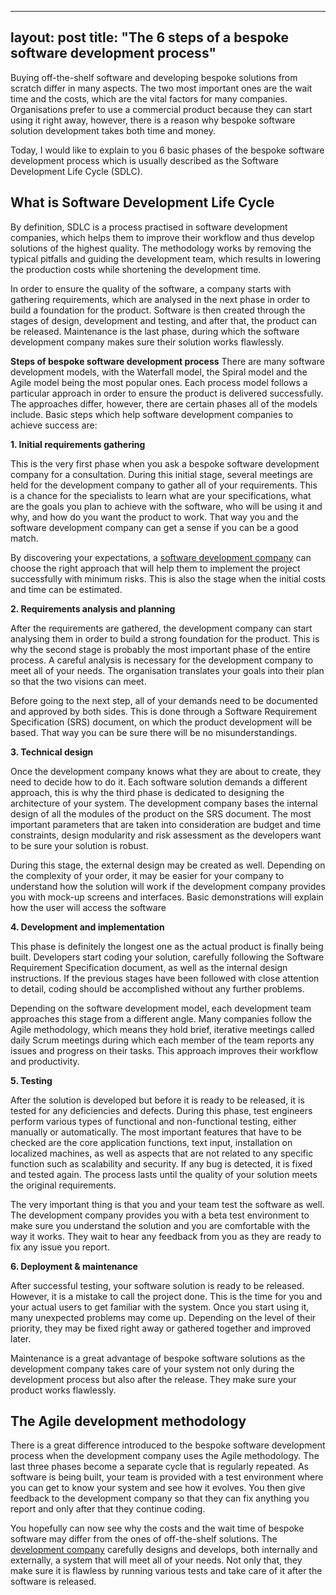 
---
layout: post
title:  "The 6 steps of a bespoke software development process"
-----
 
Buying off-the-shelf software and developing bespoke solutions from scratch differ in many aspects. The two most important ones are the wait time and the costs, which are the vital factors for many companies. Organisations prefer to use a commercial product because they can start using it right away, however, there is a reason why bespoke software solution development takes both time and money.

Today, I would like to explain to you 6 basic phases of the bespoke software development process which is usually described as the Software Development Life Cycle (SDLC).
 
## What is Software Development Life Cycle
By definition, SDLC is a process practised in software development companies, which helps them to improve their workflow and thus develop solutions of the highest quality. The methodology works by removing the typical pitfalls and guiding the development team, which results in lowering the production costs while shortening the development time.

In order to ensure the quality of the software, a company starts with gathering requirements, which are analysed in the next phase in order to build a foundation for the product. Software is then created through the stages of design, development and testing, and after that, the product can be released. Maintenance is the last phase, during which the software development company makes sure their solution works flawlessly.


**Steps of bespoke software development process**
There are many software development models, with the Waterfall model, the Spiral model and the Agile model being the most popular ones. Each process model follows a particular approach in order to ensure the product is delivered successfully. The approaches differ, however, there are certain phases all of the models include. Basic steps which help software development companies to achieve success are:

**1. Initial requirements gathering**

This is the very first phase when you ask a bespoke software development company for a consultation. During this initial stage, several meetings are held for the development company to gather all of your requirements. This is a chance for the specialists to learn what are your specifications, what are the goals you plan to achieve with the software, who will be using it and why, and how do you want the product to work. That way you and the software development company can get a sense if you can be a good match.


By discovering your expectations, a [software development company](https://headchannel.co.uk/) can choose the right approach that will help them to implement the project successfully with minimum risks. This is also the stage when the initial costs and time can be estimated.

**2. Requirements analysis and planning**

After the requirements are gathered, the development company can start analysing them in order to build a strong foundation for the product. This is why the second stage is probably the most important phase of the entire process. A careful analysis is necessary for the development company to meet all of your needs. The organisation translates your goals into their plan so that the two visions can meet.

Before going to the next step, all of your demands need to be documented and approved by both sides. This is done through a Software Requirement Specification (SRS) document, on which the product development will be based. That way you can be sure there will be no misunderstandings.

**3. Technical design**

Once the development company knows what they are about to create, they need to decide how to do it. Each software solution demands a different approach, this is why the third phase is dedicated to designing the architecture of your system. The development company bases the internal design of all the modules of the product on the SRS document. The most important parameters that are taken into consideration are budget and time constraints, design modularity and risk assessment as the developers want to be sure your solution is robust.

During this stage, the external design may be created as well. Depending on the complexity of your order, it may be easier for your company to understand how the solution will work if the development company provides you with mock-up screens and interfaces. Basic demonstrations will explain how the user will access the software

**4. Development and implementation**

This phase is definitely the longest one as the actual product is finally being built. Developers start coding your solution, carefully following the Software Requirement Specification document, as well as the internal design instructions. If the previous stages have been followed with close attention to detail, coding should be accomplished without any further problems.

Depending on the software development model, each development team approaches this stage from a different angle. Many companies follow the Agile methodology, which means they hold brief, iterative meetings called daily Scrum meetings during which each member of the team reports any issues and progress on their tasks. This approach improves their workflow and productivity.
 
**5. Testing**

After the solution is developed but before it is ready to be released, it is tested for any deficiencies and defects. During this phase, test engineers perform various types of functional and non-functional testing, either manually or automatically. The most important features that have to be checked are the core application functions, text input, installation on localized machines, as well as aspects that are not related to any specific function such as scalability and security. If any bug is detected, it is fixed and tested again. The process lasts until the quality of your solution meets the original requirements.

The very important thing is that you and your team test the software as well. The development company provides you with a beta test environment to make sure you understand the solution and you are comfortable with the way it works. They wait to hear any feedback from you as they are ready to fix any issue you report.

**6. Deployment & maintenance**

After successful testing, your software solution is ready to be released. However, it is a mistake to call the project done. This is the time for you and your actual users to get familiar with the system. Once you start using it, many unexpected problems may come up. Depending on the level of their priority, they may be fixed right away or gathered together and improved later.

Maintenance is a great advantage of bespoke software solutions as the development company takes care of your system not only during the development process but also after the release. They make sure your product works flawlessly.
 
## The Agile development methodology
There is a great difference introduced to the bespoke software development process when the development company uses the Agile methodology. The last three phases become a separate cycle that is regularly repeated. As software is being built, your team is provided with a test environment where you can get to know your system and see how it evolves. You then give feedback to the development company so that they can fix anything you report and only after that they continue coding.

You hopefully can now see why the costs and the wait time of bespoke software may differ from the ones of off-the-shelf solutions. The [development company](https://headchannel.co.uk/) carefully designs and develops, both internally and externally, a system that will meet all of your needs. Not only that, they make sure it is flawless by running various tests and take care of it after the software is released.
